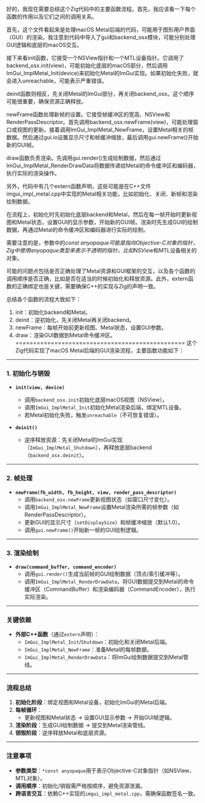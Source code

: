 好的，我现在需要总结这个Zig代码中的主要函数流程。首先，我应该看一下每个函数的作用以及它们之间的调用关系。

首先，这个文件看起来是处理macOS Metal后端的代码，可能用于图形用户界面（GUI）的渲染。我注意到代码中导入了gui和backend_osx模块，可能分别处理GUI逻辑和底层的macOS交互。

接下来看init函数，它接受一个NSView指针和一个MTL设备指针。它调用了backend_osx.init(view)，可能初始化底层的macOS部分，然后调用ImGui_ImplMetal_Init(device)来初始化Metal的ImGui实现。如果初始化失败，就会进入unreachable，可能表示严重错误。

deinit函数则相反，先关闭Metal的ImGui部分，再关闭backend_osx。这个顺序可能很重要，确保资源正确释放。

newFrame函数处理新帧的设置。它接受帧缓冲区的宽高、NSView和RenderPassDescriptor。首先调用backend_osx.newFrame(view)，可能处理窗口或视图的更新。接着调用ImGui_ImplMetal_NewFrame，设置Metal相关的帧数据。然后通过gui.io设置显示尺寸和帧缓冲缩放，最后调用gui.newFrame()开始新的GUI帧。

draw函数负责渲染。先调用gui.render()生成绘制数据，然后通过ImGui_ImplMetal_RenderDrawData将数据传递给Metal的命令缓冲区和编码器，执行实际的渲染操作。

另外，代码中有几个extern函数声明，这些可能是在C++文件imgui_impl_metal.cpp中实现的Metal相关功能，比如初始化、关闭、新帧和渲染绘制数据。

在流程上，初始化时先初始化底层backend和Metal，然后在每一帧开始时更新视图和Metal状态，设置GUI的显示参数，开始新的GUI帧。渲染时先生成GUI的绘制数据，再通过Metal的命令缓冲区和编码器进行实际的绘制。

需要注意的是，参数中的*const anyopaque可能是指向Objective-C对象的指针，Zig中使用anyopaque类型来表示不透明的指针。比如NSView*和MTL设备相关的对象。

可能的问题点包括是否正确处理了Metal资源和GUI框架的交互，以及各个函数的调用顺序是否正确，比如是否在适当的时候初始化和释放资源。此外，extern函数的正确绑定也是关键，需要确保C++的实现与Zig的声明一致。

总结各个函数的流程大致如下：
1. init：初始化backend和Metal。
2. deinit：逆初始化，先关闭Metal再关闭backend。
3. newFrame：每帧开始前更新视图、Metal状态，设置GUI参数。
4. draw：渲染GUI数据到Metal命令缓冲区。
================================================
这个Zig代码实现了macOS Metal后端的GUI渲染流程，主要函数功能如下：

---

### **1. 初始化与销毁**
- **`init(view, device)`**  
  - 调用`backend_osx.init`初始化底层macOS视图（NSView）。  
  - 调用`ImGui_ImplMetal_Init`初始化Metal渲染后端，绑定MTL设备。  
  - 若Metal初始化失败，触发`unreachable`（不可恢复错误）。

- **`deinit()`**  
  - 逆序释放资源：先关闭Metal的ImGui实现（`ImGui_ImplMetal_Shutdown`），再释放底层backend（`backend_osx.deinit`）。

---

### **2. 帧处理**
- **`newFrame(fb_width, fb_height, view, render_pass_descriptor)`**  
  - 调用`backend_osx.newFrame`更新视图状态（如窗口尺寸变化）。  
  - 调用`ImGui_ImplMetal_NewFrame`设置Metal渲染所需的帧参数（如RenderPassDescriptor）。  
  - 更新GUI的显示尺寸（`setDisplaySize`）和帧缓冲缩放（默认1.0）。  
  - 调用`gui.newFrame()`开始新一帧的GUI绘制逻辑。

---

### **3. 渲染绘制**
- **`draw(command_buffer, command_encoder)`**  
  - 调用`gui.render()`生成当前帧的GUI绘制数据（顶点/索引缓冲等）。  
  - 调用`ImGui_ImplMetal_RenderDrawData`，将GUI数据提交到Metal的命令缓冲区（CommandBuffer）和渲染编码器（CommandEncoder），执行实际渲染。

---

### **关键依赖**
- **外部C++函数**（通过`extern`声明）：  
  - `ImGui_ImplMetal_Init`/`Shutdown`：初始化和关闭Metal后端。  
  - `ImGui_ImplMetal_NewFrame`：准备Metal的每帧数据。  
  - `ImGui_ImplMetal_RenderDrawData`：将ImGui绘制数据提交到Metal管线。

---

### **流程总结**
1. **初始化阶段**：绑定视图和Metal设备，初始化ImGui的Metal后端。  
2. **每帧循环**：  
   - 更新视图和Metal状态 → 设置GUI显示参数 → 开始GUI帧逻辑。  
3. **渲染阶段**：生成GUI绘制数据 → 提交到Metal渲染管线。  
4. **销毁阶段**：逆序释放Metal和底层资源。

---

### **注意事项**
- **参数类型**：`*const anyopaque`用于表示Objective-C对象指针（如NSView、MTL对象）。  
- **调用顺序**：初始化/销毁需严格按顺序，避免资源泄漏。  
- **跨语言交互**：依赖C++实现的`imgui_impl_metal.cpp`，需确保函数签名一致。